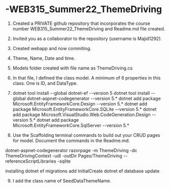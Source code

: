# -WEB315_Summer22_ThemeDriving

1. Created a PRIVATE github repository that incorporates the course number      WEB315_Summer22_ThemeDriving and Readme.md file created.

2. Invited you as a collaborator to the repository (username is Majid1292).

3. Created webapp and now commiting.

4. Theme, Name, Date and time.

5. Models folder created with file name as ThemeDriving.cs

6.  In that file, I defined the class model. A minimum of 6
properties in this class. One is ID, and DataType.

7. dotnet tool install --global dotnet-ef --version 5
dotnet tool install --global dotnet-aspnet-codegenerator --version 5.*
dotnet add package Microsoft.EntityFrameworkCore.Design --version 5.*
dotnet add package Microsoft.EntityFrameworkCore.SQLite --version 5.*
dotnet add package Microsoft.VisualStudio.Web.CodeGeneration.Design --version 5.*
dotnet add package Microsoft.EntityFrameworkCore.SqlServer --version 5.*

8. Use the Scaffolding terminal commands to build out your CRUD pages for model.
Document the commands in the Readme.md.



dotnet-aspnet-codegenerator razorpage -m ThemeDriving -dc ThemeDrivingContext -udl -outDir Pages/ThemeDriving --referenceScriptLibraries -sqlite

installing
dotnet ef migrations add InitialCreate
dotnet ef database update

9. I add the class name of SeedDataThemeName.
